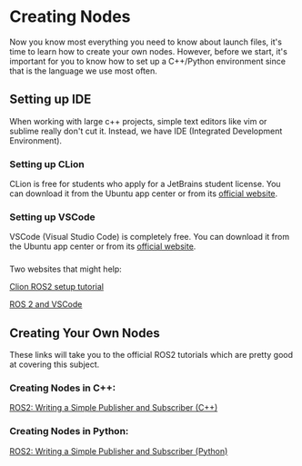 # Creating Nodes

Now you know most everything you need to know about launch files, it's time to learn how to create your own nodes. However, before we start, it's important for you to know how to set up a C++/Python environment since that is the language we use most often.

## Setting up IDE

When working with large c++ projects, simple text editors like vim or sublime really don't cut it.  Instead, we have IDE (Integrated Development Environment).  

### Setting up CLion

CLion is free for students who apply for a JetBrains student license. You can download it from the Ubuntu app center or from its [official website](https://www.jetbrains.com/clion/download/#section=linux). 

### Setting up VSCode

VSCode (Visual Studio Code) is completely free. You can download it from the Ubuntu app center or from its [official website](https://code.visualstudio.com/download).


### 

Two websites that might help:

[Clion ROS2 setup tutorial](https://www.jetbrains.com/help/clion/ros2-tutorial.html)

[ROS 2 and VSCode](https://picknik.ai/vscode/docker/ros2/2024/01/23/ROS2-and-VSCode.html#navigation-and-shortcuts)


## Creating Your Own Nodes

These links will take you to the official ROS2 tutorials which are pretty good at covering this subject.

### Creating Nodes in C++:

 [ROS2: Writing a Simple Publisher and Subscriber (C++)](https://docs.ros.org/en/jazzy/Tutorials/Beginner-Client-Libraries/Writing-A-Simple-Cpp-Publisher-And-Subscriber.html)


### Creating Nodes in Python:

[ROS2: Writing a Simple Publisher and Subscriber (Python)](https://docs.ros.org/en/jazzy/Tutorials/Beginner-Client-Libraries/Writing-A-Simple-Py-Publisher-And-Subscriber.html)



